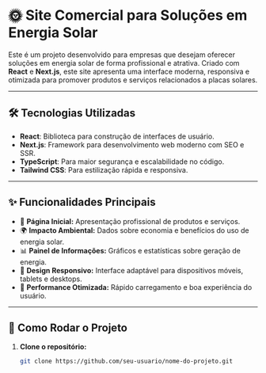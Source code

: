 # 🌞 Site Comercial para Soluções em Energia Solar

Este é um projeto desenvolvido para empresas que desejam oferecer soluções em energia solar de forma profissional e atrativa. Criado com **React** e **Next.js**, este site apresenta uma interface moderna, responsiva e otimizada para promover produtos e serviços relacionados a placas solares.

---

## 🛠️ Tecnologias Utilizadas
- **React**: Biblioteca para construção de interfaces de usuário.
- **Next.js**: Framework para desenvolvimento web moderno com SEO e SSR.
- **TypeScript**: Para maior segurança e escalabilidade no código.
- **Tailwind CSS**: Para estilização rápida e responsiva.

---

## ✨ Funcionalidades Principais
- 📄 **Página Inicial:** Apresentação profissional de produtos e serviços.
- 🌍 **Impacto Ambiental:** Dados sobre economia e benefícios do uso de energia solar.
- 📊 **Painel de Informações:** Gráficos e estatísticas sobre geração de energia.
- 📱 **Design Responsivo:** Interface adaptável para dispositivos móveis, tablets e desktops.
- 🚀 **Performance Otimizada:** Rápido carregamento e boa experiência do usuário.

---

## 🚀 Como Rodar o Projeto
1. **Clone o repositório:**
   ```bash
   git clone https://github.com/seu-usuario/nome-do-projeto.git
